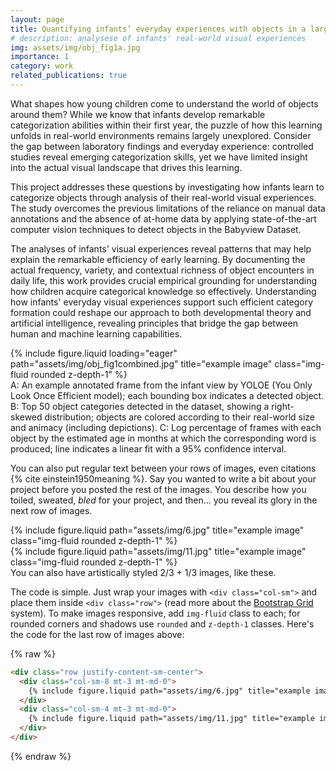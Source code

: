 ```yaml
---
layout: page
title: Quantifying infants’ everyday experiences with objects in a large corpus of egocentric videos
# description: analysese of infants' real-world visual experiences
img: assets/img/obj_fig1a.jpg
importance: 1
category: work
related_publications: true
---
```


What shapes how young children come to understand the world of objects around them? While we know that infants develop remarkable categorization abilities within their first year, the puzzle of how this learning unfolds in real-world environments remains largely unexplored. Consider the gap between laboratory findings and everyday experience: controlled studies reveal emerging categorization skills, yet we have limited insight into the actual visual landscape that drives this learning.

This project addresses these questions by investigating how infants learn to categorize objects through analysis of their real-world visual experiences. The study overcomes the previous limitations of the reliance on manual data annotations and the absence of at-home data by applying state-of-the-art computer vision techniques to detect objects in the Babyview Dataset.

The analyses of infants' visual experiences reveal patterns that may help explain the remarkable efficiency of early learning. By documenting the actual frequency, variety, and contextual richness of object encounters in daily life, this work provides crucial empirical grounding for understanding how children acquire categorical knowledge so effectively. Understanding how infants' everyday visual experiences support such efficient category formation could reshape our approach to both developmental theory and artificial intelligence, revealing principles that bridge the gap between human and machine learning capabilities.

<div class="row">
    <div class="col-sm mt-3 mt-md-0">
        {% include figure.liquid loading="eager" path="assets/img/obj_fig1combined.jpg" title="example image" class="img-fluid rounded z-depth-1" %}
    </div>
</div>
<div class="caption">
    A: An example annotated frame from the infant view by YOLOE (You Only Look Once Efficient model); each bounding box indicates a detected object. B: Top 50 object categories detected in the dataset, showing a right-skewed distribution; objects are colored according to their real-world size and animacy (including depictions). C: Log percentage of frames with each object by the estimated age in months at which the corresponding word is produced; line indicates a linear fit with a 95% confidence interval.
</div>



You can also put regular text between your rows of images, even citations {% cite einstein1950meaning %}.
Say you wanted to write a bit about your project before you posted the rest of the images.
You describe how you toiled, sweated, _bled_ for your project, and then... you reveal its glory in the next row of images.

<div class="row justify-content-sm-center">
    <div class="col-sm-8 mt-3 mt-md-0">
        {% include figure.liquid path="assets/img/6.jpg" title="example image" class="img-fluid rounded z-depth-1" %}
    </div>
    <div class="col-sm-4 mt-3 mt-md-0">
        {% include figure.liquid path="assets/img/11.jpg" title="example image" class="img-fluid rounded z-depth-1" %}
    </div>
</div>
<div class="caption">
    You can also have artistically styled 2/3 + 1/3 images, like these.
</div>

The code is simple.
Just wrap your images with `<div class="col-sm">` and place them inside `<div class="row">` (read more about the <a href="https://getbootstrap.com/docs/4.4/layout/grid/">Bootstrap Grid</a> system).
To make images responsive, add `img-fluid` class to each; for rounded corners and shadows use `rounded` and `z-depth-1` classes.
Here's the code for the last row of images above:

{% raw %}

```html
<div class="row justify-content-sm-center">
  <div class="col-sm-8 mt-3 mt-md-0">
    {% include figure.liquid path="assets/img/6.jpg" title="example image" class="img-fluid rounded z-depth-1" %}
  </div>
  <div class="col-sm-4 mt-3 mt-md-0">
    {% include figure.liquid path="assets/img/11.jpg" title="example image" class="img-fluid rounded z-depth-1" %}
  </div>
</div>
```

{% endraw %}
